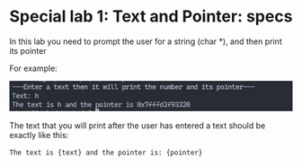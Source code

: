 # Special lab 1: Text and Pointer: specs

In this lab you need to prompt the user for a string (char \*), and then print its pointer

For example:
<br/>

![The picture contains "---Enter a text then it will print the number and its pointer---Text: h\n The text is h and the pointer is 0x7fffd2f93320\n"](spec-pic.jpg)

The text that you will print after the user has entered a text should be exactly like this:

```
The text is {text} and the pointer is: {pointer}
```
